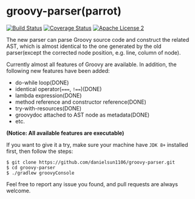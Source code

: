 # groovy-parser(parrot)
[![Build Status](https://travis-ci.org/danielsun1106/groovy-parser.svg?branch=master)](https://travis-ci.org/danielsun1106/groovy-parser)
[![Coverage Status](https://coveralls.io/repos/github/danielsun1106/groovy-parser/badge.svg)](https://coveralls.io/github/danielsun1106/groovy-parser)
[![Apache License 2](https://img.shields.io/badge/license-APL2-blue.svg)](http://www.apache.org/licenses/LICENSE-2.0.txt)

The new parser can parse Groovy source code and construct the related AST, which is almost identical to the one generated by the old parser(except the corrected node position, e.g. line, column of node).

Currently almost all features of Groovy are available. In addition, the following new features have been added:

* do-while loop(DONE)
* identical operator(`===`, `!==`)(DONE)
* lambda expression(DONE)
* method reference and constructor reference(DONE)
* try-with-resources(DONE)
* groovydoc attached to AST node as metadata(DONE)
* etc.

**(Notice: All available features are executable)**

If you want to give it a try, make sure your machine have `JDK 8+` installed first, then follow the steps:

```
$ git clone https://github.com/danielsun1106/groovy-parser.git
$ cd groovy-parser
$ ./gradlew groovyConsole
```

Feel free to report any issue you found, and pull requests are always welcome.

